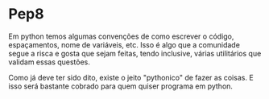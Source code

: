 # Pep8 

Em python temos algumas convenções de como escrever o código, espaçamentos, nome de variáveis, etc.  Isso é algo que a comunidade segue a risca e gosta que sejam feitas, tendo inclusive, várias utilitários que validam essas questões. 

Como já deve ter sido dito, existe o jeito "pythonico" de fazer as coisas. E isso será bastante cobrado para quem quiser programa em python. 